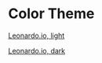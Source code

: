 # Color Theme

[Leonardo.io, light](https://leonardocolor.io/theme.html?name=Red+Dog+Moped&config=%7B%22baseScale%22%3A%22Red+Dog%22%2C%22colorScales%22%3A%5B%7B%22name%22%3A%22Red+Dog%22%2C%22colorKeys%22%3A%5B%22%23de0b00%22%5D%2C%22colorspace%22%3A%22RGB%22%2C%22ratios%22%3A%5B%221.45%22%2C%221.96%22%2C%222.68%22%2C%223.79%22%2C%225.49%22%2C%228.06%22%2C%2211.73%22%5D%2C%22smooth%22%3Afalse%7D%2C%7B%22name%22%3A%22Blue+Horse%22%2C%22colorKeys%22%3A%5B%22%23167fde%22%5D%2C%22colorspace%22%3A%22RGB%22%2C%22ratios%22%3A%5B%221.45%22%2C%221.96%22%2C%222.68%22%2C%223.79%22%2C%225.49%22%2C%228.06%22%2C%2211.73%22%5D%2C%22smooth%22%3Afalse%7D%2C%7B%22name%22%3A%22Green+Frog%22%2C%22colorKeys%22%3A%5B%22%23cfde16%22%5D%2C%22colorspace%22%3A%22RGB%22%2C%22ratios%22%3A%5B%221.45%22%2C%221.96%22%2C%222.68%22%2C%223.79%22%2C%225.49%22%2C%228.06%22%2C%2211.73%22%5D%2C%22smooth%22%3Afalse%7D%2C%7B%22name%22%3A%22Gray+Wolf%22%2C%22colorKeys%22%3A%5B%22%23000000%22%5D%2C%22colorspace%22%3A%22RGB%22%2C%22ratios%22%3A%5B%221.45%22%2C%221.96%22%2C%222.68%22%2C%223.79%22%2C%225.49%22%2C%228.06%22%2C%2211.73%22%5D%2C%22smooth%22%3Afalse%7D%5D%2C%22lightness%22%3A100%2C%22contrast%22%3A1%2C%22saturation%22%3A100%7D)

[Leonardo.io, dark](https://leonardocolor.io/theme.html?name=Red+Dog+Moped&config=%7B%22baseScale%22%3A%22Red+Dog%22%2C%22colorScales%22%3A%5B%7B%22name%22%3A%22Red+Dog%22%2C%22colorKeys%22%3A%5B%22%23de0b00%22%5D%2C%22colorspace%22%3A%22RGB%22%2C%22ratios%22%3A%5B%221.45%22%2C%221.96%22%2C%222.68%22%2C%223.79%22%2C%225.49%22%2C%228.06%22%2C%2211.73%22%5D%2C%22smooth%22%3Afalse%7D%2C%7B%22name%22%3A%22Blue+Horse%22%2C%22colorKeys%22%3A%5B%22%23167fde%22%5D%2C%22colorspace%22%3A%22RGB%22%2C%22ratios%22%3A%5B%221.45%22%2C%221.96%22%2C%222.68%22%2C%223.79%22%2C%225.49%22%2C%228.06%22%2C%2211.73%22%5D%2C%22smooth%22%3Afalse%7D%2C%7B%22name%22%3A%22Green+Frog%22%2C%22colorKeys%22%3A%5B%22%23cfde16%22%5D%2C%22colorspace%22%3A%22RGB%22%2C%22ratios%22%3A%5B%221.45%22%2C%221.96%22%2C%222.68%22%2C%223.79%22%2C%225.49%22%2C%228.06%22%2C%2211.73%22%5D%2C%22smooth%22%3Afalse%7D%2C%7B%22name%22%3A%22Gray+Wolf%22%2C%22colorKeys%22%3A%5B%22%23000000%22%5D%2C%22colorspace%22%3A%22RGB%22%2C%22ratios%22%3A%5B%221.45%22%2C%221.96%22%2C%222.68%22%2C%223.79%22%2C%225.49%22%2C%228.06%22%2C%2211.73%22%5D%2C%22smooth%22%3Afalse%7D%5D%2C%22lightness%22%3A0%2C%22contrast%22%3A1%2C%22saturation%22%3A100%7D)
